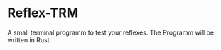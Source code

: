 # Reflex-TRM

A small terminal programm to test your reflexes. The Programm will be written in Rust.
